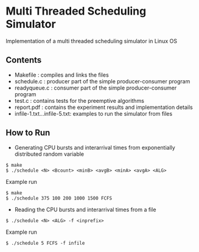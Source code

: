 # Multi Threaded Scheduling Simulator

Implementation of a multi threaded scheduling simulator in Linux OS

## Contents

- Makefile : compiles and links the files
- schedule.c : producer part of the simple producer-consumer program
- readyqueue.c : consumer part of the simple producer-consumer program
- test.c : contains tests for the preemptive algorithms
- report.pdf : contains the experiment results and implementation details
- infile-1.txt...infile-5.txt: examples to run the simulator from files

## How to Run

- Generating CPU bursts and interarrival times from exponentially distributed random variable
```
$ make
$ ./schedule <N> <Bcount> <minB> <avgB> <minA> <avgA> <ALG>
```

Example run
```
$ make
$ ./schedule 375 100 200 1000 1500 FCFS
```

- Reading the CPU bursts and interarrival times from a file
```
$ ./schedule <N> <ALG> -f <inprefix>
```

Example run
```
$ ./schedule 5 FCFS -f infile
```
